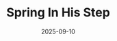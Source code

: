 ---
title: Spring In His Step
date: 2025-09-10
slug: 2025-09-10-spring-in-his-step
tags: [photography]
image: https://ik.imagekit.io/1wh3oo1zp/DSC07691_IQaHZxr3g
image_alt: A man walking along a street with a tree in the background
---